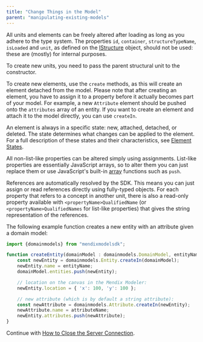 ```yaml
---
title: "Change Things in the Model"
parent: "manipulating-existing-models"
---
```


All units and elements can be freely altered after loading as long as you adhere to the type system. The properties `id`, `container`, `structureTypeName`, `isLoaded` and `unit`, as defined on the [IStructure](https://apidocs.mendix.com/modelsdk/latest/interfaces/istructure.html) object, should not be used: these are (mostly) for internal purposes.

To create new units, you need to pass the parent structural unit to the constructor.

To create new elements, use the `create` methods, as this will create an element detached from the model. Please note that after creating an element, you have to assign it to a property before it actually becomes part of your model. For example, a new `Attribute` element should be pushed onto the `attributes` array of an entity. If you want to create an element and attach it to the model directly, you can use `createIn`. 

An element is always in a specific state: new, attached, detached, or deleted. The state determines what changes can be applied to the element. For a full description of these states and their characteristics, see [Element States](element-states).

All non-list-like properties can be altered simply using assignments. List-like properties are essentially JavaScript arrays, so to alter them you can just replace them or use JavaScript's built-in [array](https://developer.mozilla.org/en-US/docs/Web/JavaScript/Reference/Global_Objects/Array) functions such as `push`.

References are automatically resolved by the SDK. This means you can just assign or read references directly using fully-typed objects. For each property that refers to a concept in another unit, there is also a read-only property available with `<propertyName>QualifiedName` (or `<propertyName>QualifiedNames` for list-like properties) that gives the string representation of the references.

The following example function creates a new entity with an attribute given a domain model:

```js
import {domainmodels} from "mendixmodelsdk";

function createEntity(domainModel : domainmodels.DomainModel, entityName : string, attributeName : string) {
    const newEntity = domainmodels.Entity.createIn(domainModel);
	newEntity.name = entityName;
	domainModel.entities.push(newEntity);

	// location on the canvas in the Mendix Modeler:
	newEntity.location = { 'x': 100, 'y': 100 };

    // new attribute (which is by default a string attribute):
    const newAttribute = domainmodels.Attribute.createIn(newEntity);
	newAttribute.name = attributeName;
	newEntity.attributes.push(newAttribute);
}
```

Continue with [How to Close the Server Connection](closing-the-server-connection).
